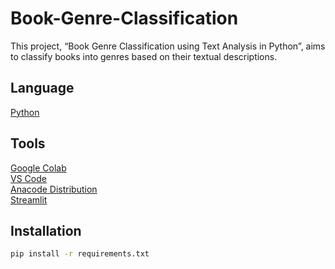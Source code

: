# Book-Genre-Classification

This project, “Book Genre Classification using Text Analysis in Python”, aims to classify books into genres based on their textual descriptions. 

## Language

[Python](https://www.python.org)

## Tools

[Google Colab](https://colab.research.google.com)  
[VS Code](https://code.visualstudio.com)  
[Anacode Distribution](https://www.anaconda.com/download)  
[Streamlit](https://streamlit.io) 

## Installation

```bash
pip install -r requirements.txt
```

